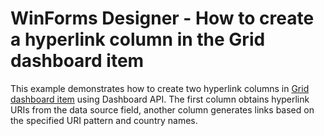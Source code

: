 # WinForms Designer - How to create a hyperlink column in the Grid dashboard item


This example demonstrates how to create two hyperlink columns in [Grid dashboard item](https://docs.devexpress.com/Dashboard/15150/creating-dashboards/creating-dashboards-in-the-winforms-designer/designing-dashboard-items/grid) using Dashboard API. The first column obtains hyperlink URIs from the data source field, another column generates links based on the specified URI pattern and country names.



